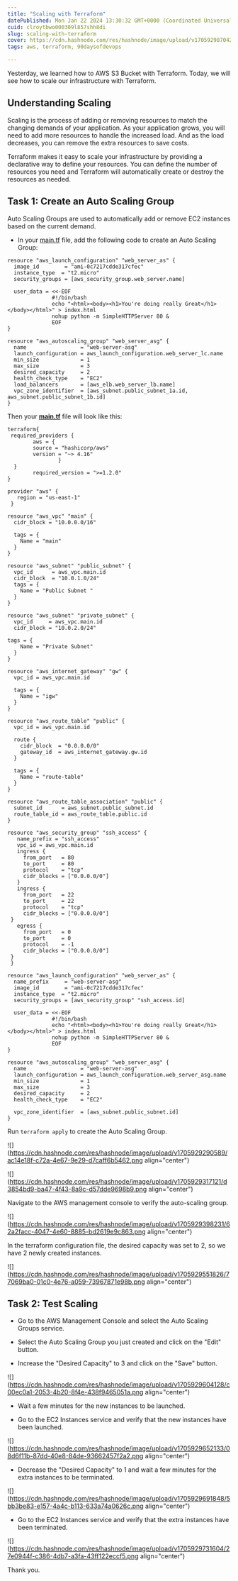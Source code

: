 ```yaml
---
title: "Scaling with Terraform"
datePublished: Mon Jan 22 2024 13:30:32 GMT+0000 (Coordinated Universal Time)
cuid: clroytbwo000309l857shh8di
slug: scaling-with-terraform
cover: https://cdn.hashnode.com/res/hashnode/image/upload/v1705929870421/0455b25c-621f-4872-807a-c460e3138258.png
tags: aws, terraform, 90daysofdevops

---
```


Yesterday, we learned how to AWS S3 Bucket with Terraform. Today, we will see how to scale our infrastructure with Terraform.

## Understanding Scaling

Scaling is the process of adding or removing resources to match the changing demands of your application. As your application grows, you will need to add more resources to handle the increased load. And as the load decreases, you can remove the extra resources to save costs.

Terraform makes it easy to scale your infrastructure by providing a declarative way to define your resources. You can define the number of resources you need and Terraform will automatically create or destroy the resources as needed.

## Task 1: Create an Auto Scaling Group

Auto Scaling Groups are used to automatically add or remove EC2 instances based on the current demand.

* In your [main.tf](http://main.tf) file, add the following code to create an Auto Scaling Group:
    

```basic
resource "aws_launch_configuration" "web_server_as" {
  image_id        = "ami-0c7217cdde317cfec"
  instance_type  = "t2.micro"
  security_groups = [aws_security_group.web_server.name]

  user_data = <<-EOF
              #!/bin/bash
              echo "<html><body><h1>You're doing really Great</h1></body></html>" > index.html
              nohup python -m SimpleHTTPServer 80 &
              EOF
}

resource "aws_autoscaling_group" "web_server_asg" {
  name                 = "web-server-asg"
  launch_configuration = aws_launch_configuration.web_server_lc.name
  min_size             = 1
  max_size             = 3
  desired_capacity     = 2
  health_check_type    = "EC2"
  load_balancers       = [aws_elb.web_server_lb.name]
  vpc_zone_identifier  = [aws_subnet.public_subnet_1a.id, aws_subnet.public_subnet_1b.id]
}
```

Then your [**main.tf**](http://main.tf/) file will look like this:

```basic
terraform{
 required_providers {
        aws = {
        source = "hashicorp/aws"
        version = "~> 4.16"
                }
  }
        required_version = ">=1.2.0"
}

provider "aws" {
   region = "us-east-1"
 }

resource "aws_vpc" "main" {
  cidr_block = "10.0.0.0/16"

  tags = {
    Name = "main"
  }
}

resource "aws_subnet" "public_subnet" {
  vpc_id      = aws_vpc.main.id
  cidr_block  = "10.0.1.0/24"
  tags = {
    Name = "Public Subnet "
  }
}

resource "aws_subnet" "private_subnet" {
  vpc_id     = aws_vpc.main.id
  cidr_block = "10.0.2.0/24"

tags = {
    Name = "Private Subnet"
  }
}

resource "aws_internet_gateway" "gw" {
  vpc_id = aws_vpc.main.id

  tags = {
    Name = "igw"
  }
}

resource "aws_route_table" "public" {
  vpc_id = aws_vpc.main.id

  route {
    cidr_block  = "0.0.0.0/0"
    gateway_id  = aws_internet_gateway.gw.id
  }

  tags = {
    Name = "route-table"
  }
}

resource "aws_route_table_association" "public" {
  subnet_id      = aws_subnet.public_subnet.id
  route_table_id = aws_route_table.public.id
}

resource "aws_security_group" "ssh_access" {
   name_prefix = "ssh_access"
   vpc_id = aws_vpc.main.id
   ingress {
     from_port   = 80
     to_port     = 80
     protocol    = "tcp"
     cidr_blocks = ["0.0.0.0/0"]
   }
   ingress {
     from_port   = 22
     to_port     = 22
     protocol    = "tcp"
     cidr_blocks = ["0.0.0.0/0"]
 }
   egress {
     from_port   = 0
     to_port     = 0
     protocol    = -1
     cidr_blocks = ["0.0.0.0/0"]
 }
 }

resource "aws_launch_configuration" "web_server_as" {
  name_prefix     = "web-server-asg"
  image_id        = "ami-0c7217cdde317cfec"
  instance_type  = "t2.micro"
  security_groups = [aws_security_group" "ssh_access.id]

  user_data = <<-EOF
              #!/bin/bash
              echo "<html><body><h1>You're doing really Great</h1></body></html>" > index.html
              nohup python -m SimpleHTTPServer 80 &
              EOF
}

resource "aws_autoscaling_group" "web_server_asg" {
  name                 = "web-server-asg"
  launch_configuration = aws_launch_configuration.web_server_asg.name
  min_size             = 1
  max_size             = 3
  desired_capacity     = 2
  health_check_type    = "EC2"
  
  vpc_zone_identifier  = [aws_subnet.public_subnet.id]
}
```

Run `terraform apply` to create the Auto Scaling Group.

![](https://cdn.hashnode.com/res/hashnode/image/upload/v1705929290589/ac14e18f-c72a-4e67-9e29-d7caff6b5462.png align="center")

![](https://cdn.hashnode.com/res/hashnode/image/upload/v1705929317121/d3854bd9-ba47-4f43-8a9c-d57dde9698b9.png align="center")

Navigate to the AWS management console to verify the auto-scaling group.

![](https://cdn.hashnode.com/res/hashnode/image/upload/v1705929398231/62a2facc-4047-4e60-8885-bd2619e9c863.png align="center")

In the terraform configuration file, the desired capacity was set to 2, so we have 2 newly created instances.

![](https://cdn.hashnode.com/res/hashnode/image/upload/v1705929551826/77069ba0-01c0-4e76-a059-73967871e98b.png align="center")

## Task 2: Test Scaling

* Go to the AWS Management Console and select the Auto Scaling Groups service.
    
* Select the Auto Scaling Group you just created and click on the "Edit" button.
    
* Increase the "Desired Capacity" to 3 and click on the "Save" button.
    

![](https://cdn.hashnode.com/res/hashnode/image/upload/v1705929604128/c00ec0a1-2053-4b20-8f4e-438f9465051a.png align="center")

* Wait a few minutes for the new instances to be launched.
    
* Go to the EC2 Instances service and verify that the new instances have been launched.
    

![](https://cdn.hashnode.com/res/hashnode/image/upload/v1705929652133/08d6f11b-87dd-40e8-84de-93662457f2a2.png align="center")

* Decrease the "Desired Capacity" to 1 and wait a few minutes for the extra instances to be terminated.
    

![](https://cdn.hashnode.com/res/hashnode/image/upload/v1705929691848/5bb3be83-e157-4a4c-b113-633a74a0626c.png align="center")

* Go to the EC2 Instances service and verify that the extra instances have been terminated.
    

![](https://cdn.hashnode.com/res/hashnode/image/upload/v1705929731604/27e0944f-c386-4db7-a3fa-43ff122eccf5.png align="center")

Thank you.
